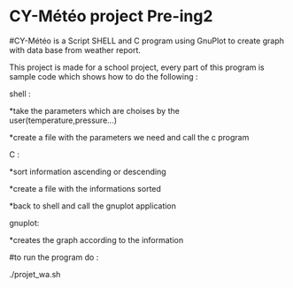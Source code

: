 # CY-Météo project Pre-ing2

#CY-Météo is a Script SHELL and C program using GnuPlot to create graph with data base from weather report.

This project is made for a school project, every part of this program is sample code which shows how to do the following :


  shell :
  
  *take the parameters which are choises by the user(temperature,pressure...)
    
  *create a file with the parameters we need and call the c program
    
    
  C :
  
  *sort information ascending or descending
  
  *create a file with the informations sorted
  
  *back to shell and call the gnuplot application
    
  gnuplot:
  
  *creates the graph according to the information
    

#to run the program do :

./projet_wa.sh
